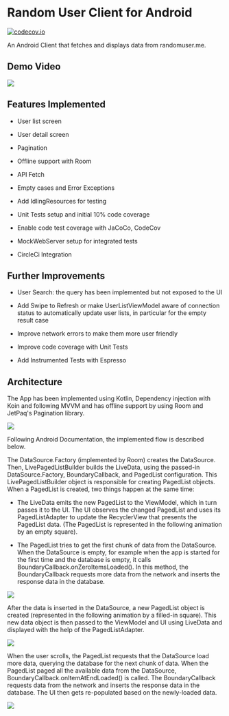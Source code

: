 # Random User Client for Android
[![codecov.io](https://codecov.io/gh/robertoallende/random-user/commit/21ba8bf472896b06b6c7b9fc280b50c82384dd2a/graphs/badge.svg?branch=develop)](
https://codecov.io/gh/robertoallende/random-user/commit/21ba8bf472896b06b6c7b9fc280b50c82384dd2a?branch=develop)

An Android Client that fetches and displays data from randomuser.me.

## Demo Video

![](https://media.giphy.com/media/ibjX8LHiS9Qr48xEXk/giphy.gif)

## Features Implemented

- User list screen

- User detail screen

- Pagination

- Offline support with Room

- API Fetch

- Empty cases and Error Exceptions

- Add IdlingResources for testing

- Unit Tests setup and initial 10% code coverage

- Enable code test coverage with JaCoCo, CodeCov

- MockWebServer setup for integrated tests

- CircleCi Integration

## Further Improvements

- User Search: the query has been implemented but not exposed to the UI

- Add Swipe to Refresh or make UserListViewModel aware of connection status to automatically update user lists, in particular for the empty result case

- Improve network errors to make them more user friendly

- Improve code coverage with Unit Tests

- Add Instrumented Tests with Espresso

## Architecture

The App has been implemented using Kotlin, Dependency injection with Koin and following MVVM
and has offline support by using Room and JetPaq's Pagination library.

![](https://developer.android.com/topic/libraries/architecture/images/final-architecture.png)

Following Android Documentation, the implemented flow is described below.

The DataSource.Factory (implemented by Room) creates the DataSource. Then, LivePagedListBuilder builds
the LiveData<PagedList>, using the passed-in DataSource.Factory, BoundaryCallback, and PagedList configuration.
This LivePagedListBuilder object is responsible for creating PagedList objects. When a PagedList is created,
two things happen at the same time:

- The LiveData emits the new PagedList to the ViewModel, which in turn passes it to the UI. The UI observes the changed PagedList and uses its PagedListAdapter to update the RecyclerView that presents the PagedList data. (The PagedList is represented in the following animation by an empty square).

- The PagedList tries to get the first chunk of data from the DataSource. When the DataSource is empty, for example when the app is started for the first time and the database is empty, it calls BoundaryCallback.onZeroItemsLoaded(). In this method, the BoundaryCallback requests more data from the network and inserts the response data in the database.

![](https://codelabs.developers.google.com/codelabs/android-paging/img/a4f392ad4ae49042.gif)

After the data is inserted in the DataSource, a new PagedList object is created (represented in the following animation by a filled-in square). This new data object is then passed to the ViewModel and UI using LiveData and displayed with the help of the PagedListAdapter.

![](https://codelabs.developers.google.com/codelabs/android-paging/img/e6a52e528d1c22db.gif)

When the user scrolls, the PagedList requests that the DataSource load more data, querying the database for the next chunk of data. When the PagedList paged all the available data from the DataSource, BoundaryCallback.onItemAtEndLoaded() is called. The BoundaryCallback requests data from the network and inserts the response data in the database. The UI then gets re-populated based on the newly-loaded data.

![](https://codelabs.developers.google.com/codelabs/android-paging/img/576f0df1cc74cb0a.gif)


